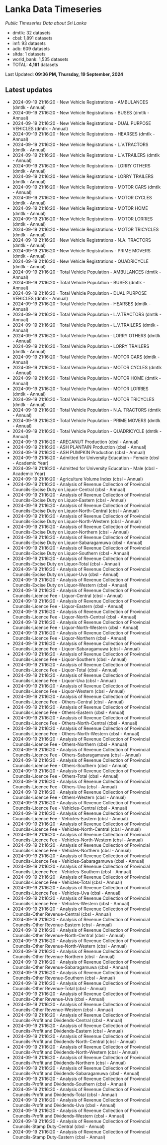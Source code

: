 # Lanka Data Timeseries
*Public Timeseries Data about Sri Lanka*

* dmtlk: 32 datasets
* cbsl: 1,891 datasets
* imf: 93 datasets
* adb: 609 datasets
* sltda: 1 datasets
* world_bank: 1,535 datasets
* TOTAL: **4,161** datasets

Last Updated: **09:36 PM, Thursday, 19 September, 2024**

## Latest updates

* 2024-09-19 21:16:20 - New Vehicle Registrations - AMBULANCES (dmtlk - Annual)
* 2024-09-19 21:16:20 - New Vehicle Registrations - BUSES (dmtlk - Annual)
* 2024-09-19 21:16:20 - New Vehicle Registrations - DUAL PURPOSE VEHICLES (dmtlk - Annual)
* 2024-09-19 21:16:20 - New Vehicle Registrations - HEARSES (dmtlk - Annual)
* 2024-09-19 21:16:20 - New Vehicle Registrations - L.V.TRACTORS (dmtlk - Annual)
* 2024-09-19 21:16:20 - New Vehicle Registrations - L.V.TRAILERS (dmtlk - Annual)
* 2024-09-19 21:16:20 - New Vehicle Registrations - LORRY OTHERS (dmtlk - Annual)
* 2024-09-19 21:16:20 - New Vehicle Registrations - LORRY TRAILERS (dmtlk - Annual)
* 2024-09-19 21:16:20 - New Vehicle Registrations - MOTOR CARS (dmtlk - Annual)
* 2024-09-19 21:16:20 - New Vehicle Registrations - MOTOR CYCLES (dmtlk - Annual)
* 2024-09-19 21:16:20 - New Vehicle Registrations - MOTOR HOME (dmtlk - Annual)
* 2024-09-19 21:16:20 - New Vehicle Registrations - MOTOR LORRIES (dmtlk - Annual)
* 2024-09-19 21:16:20 - New Vehicle Registrations - MOTOR TRICYCLES (dmtlk - Annual)
* 2024-09-19 21:16:20 - New Vehicle Registrations - N.A. TRACTORS (dmtlk - Annual)
* 2024-09-19 21:16:20 - New Vehicle Registrations - PRIME MOVERS (dmtlk - Annual)
* 2024-09-19 21:16:20 - New Vehicle Registrations - QUADRICYCLE (dmtlk - Annual)
* 2024-09-19 21:16:20 - Total Vehicle Population - AMBULANCES (dmtlk - Annual)
* 2024-09-19 21:16:20 - Total Vehicle Population - BUSES (dmtlk - Annual)
* 2024-09-19 21:16:20 - Total Vehicle Population - DUAL PURPOSE VEHICLES (dmtlk - Annual)
* 2024-09-19 21:16:20 - Total Vehicle Population - HEARSES (dmtlk - Annual)
* 2024-09-19 21:16:20 - Total Vehicle Population - L.V.TRACTORS (dmtlk - Annual)
* 2024-09-19 21:16:20 - Total Vehicle Population - L.V.TRAILERS (dmtlk - Annual)
* 2024-09-19 21:16:20 - Total Vehicle Population - LORRY OTHERS (dmtlk - Annual)
* 2024-09-19 21:16:20 - Total Vehicle Population - LORRY TRAILERS (dmtlk - Annual)
* 2024-09-19 21:16:20 - Total Vehicle Population - MOTOR CARS (dmtlk - Annual)
* 2024-09-19 21:16:20 - Total Vehicle Population - MOTOR CYCLES (dmtlk - Annual)
* 2024-09-19 21:16:20 - Total Vehicle Population - MOTOR HOME (dmtlk - Annual)
* 2024-09-19 21:16:20 - Total Vehicle Population - MOTOR LORRIES (dmtlk - Annual)
* 2024-09-19 21:16:20 - Total Vehicle Population - MOTOR TRICYCLES (dmtlk - Annual)
* 2024-09-19 21:16:20 - Total Vehicle Population - N.A. TRACTORS (dmtlk - Annual)
* 2024-09-19 21:16:20 - Total Vehicle Population - PRIME MOVERS (dmtlk - Annual)
* 2024-09-19 21:16:20 - Total Vehicle Population - QUADRICYCLE (dmtlk - Annual)
* 2024-09-19 21:16:20 - ARECANUT Production (cbsl - Annual)
* 2024-09-19 21:16:20 - ASH PLANTAIN Production (cbsl - Annual)
* 2024-09-19 21:16:20 - ASH PUMPKIN Production (cbsl - Annual)
* 2024-09-19 21:16:20 - Admitted for University Education - Female (cbsl - Academic Year)
* 2024-09-19 21:16:20 - Admitted for University Education - Male (cbsl - Academic Year)
* 2024-09-19 21:16:20 - Agriculture Volume Index (cbsl - Annual)
* 2024-09-19 21:16:20 - Analysis of Revenue Collection of Provincial Councils-Excise Duty on Liquor-Central (cbsl - Annual)
* 2024-09-19 21:16:20 - Analysis of Revenue Collection of Provincial Councils-Excise Duty on Liquor-Eastern (cbsl - Annual)
* 2024-09-19 21:16:20 - Analysis of Revenue Collection of Provincial Councils-Excise Duty on Liquor-North-Central (cbsl - Annual)
* 2024-09-19 21:16:20 - Analysis of Revenue Collection of Provincial Councils-Excise Duty on Liquor-North-Western (cbsl - Annual)
* 2024-09-19 21:16:20 - Analysis of Revenue Collection of Provincial Councils-Excise Duty on Liquor-Northern (cbsl - Annual)
* 2024-09-19 21:16:20 - Analysis of Revenue Collection of Provincial Councils-Excise Duty on Liquor-Sabaragamuwa (cbsl - Annual)
* 2024-09-19 21:16:20 - Analysis of Revenue Collection of Provincial Councils-Excise Duty on Liquor-Southern (cbsl - Annual)
* 2024-09-19 21:16:20 - Analysis of Revenue Collection of Provincial Councils-Excise Duty on Liquor-Total (cbsl - Annual)
* 2024-09-19 21:16:20 - Analysis of Revenue Collection of Provincial Councils-Excise Duty on Liquor-Uva (cbsl - Annual)
* 2024-09-19 21:16:20 - Analysis of Revenue Collection of Provincial Councils-Excise Duty on Liquor-Western (cbsl - Annual)
* 2024-09-19 21:16:20 - Analysis of Revenue Collection of Provincial Councils-Licence Fee - Liquor-Central (cbsl - Annual)
* 2024-09-19 21:16:20 - Analysis of Revenue Collection of Provincial Councils-Licence Fee - Liquor-Eastern (cbsl - Annual)
* 2024-09-19 21:16:20 - Analysis of Revenue Collection of Provincial Councils-Licence Fee - Liquor-North-Central (cbsl - Annual)
* 2024-09-19 21:16:20 - Analysis of Revenue Collection of Provincial Councils-Licence Fee - Liquor-North-Western (cbsl - Annual)
* 2024-09-19 21:16:20 - Analysis of Revenue Collection of Provincial Councils-Licence Fee - Liquor-Northern (cbsl - Annual)
* 2024-09-19 21:16:20 - Analysis of Revenue Collection of Provincial Councils-Licence Fee - Liquor-Sabaragamuwa (cbsl - Annual)
* 2024-09-19 21:16:20 - Analysis of Revenue Collection of Provincial Councils-Licence Fee - Liquor-Southern (cbsl - Annual)
* 2024-09-19 21:16:20 - Analysis of Revenue Collection of Provincial Councils-Licence Fee - Liquor-Total (cbsl - Annual)
* 2024-09-19 21:16:20 - Analysis of Revenue Collection of Provincial Councils-Licence Fee - Liquor-Uva (cbsl - Annual)
* 2024-09-19 21:16:20 - Analysis of Revenue Collection of Provincial Councils-Licence Fee - Liquor-Western (cbsl - Annual)
* 2024-09-19 21:16:20 - Analysis of Revenue Collection of Provincial Councils-Licence Fee - Others-Central (cbsl - Annual)
* 2024-09-19 21:16:20 - Analysis of Revenue Collection of Provincial Councils-Licence Fee - Others-Eastern (cbsl - Annual)
* 2024-09-19 21:16:20 - Analysis of Revenue Collection of Provincial Councils-Licence Fee - Others-North-Central (cbsl - Annual)
* 2024-09-19 21:16:20 - Analysis of Revenue Collection of Provincial Councils-Licence Fee - Others-North-Western (cbsl - Annual)
* 2024-09-19 21:16:20 - Analysis of Revenue Collection of Provincial Councils-Licence Fee - Others-Northern (cbsl - Annual)
* 2024-09-19 21:16:20 - Analysis of Revenue Collection of Provincial Councils-Licence Fee - Others-Sabaragamuwa (cbsl - Annual)
* 2024-09-19 21:16:20 - Analysis of Revenue Collection of Provincial Councils-Licence Fee - Others-Southern (cbsl - Annual)
* 2024-09-19 21:16:20 - Analysis of Revenue Collection of Provincial Councils-Licence Fee - Others-Total (cbsl - Annual)
* 2024-09-19 21:16:20 - Analysis of Revenue Collection of Provincial Councils-Licence Fee - Others-Uva (cbsl - Annual)
* 2024-09-19 21:16:20 - Analysis of Revenue Collection of Provincial Councils-Licence Fee - Others-Western (cbsl - Annual)
* 2024-09-19 21:16:20 - Analysis of Revenue Collection of Provincial Councils-Licence Fee - Vehicles-Central (cbsl - Annual)
* 2024-09-19 21:16:20 - Analysis of Revenue Collection of Provincial Councils-Licence Fee - Vehicles-Eastern (cbsl - Annual)
* 2024-09-19 21:16:20 - Analysis of Revenue Collection of Provincial Councils-Licence Fee - Vehicles-North-Central (cbsl - Annual)
* 2024-09-19 21:16:20 - Analysis of Revenue Collection of Provincial Councils-Licence Fee - Vehicles-North-Western (cbsl - Annual)
* 2024-09-19 21:16:20 - Analysis of Revenue Collection of Provincial Councils-Licence Fee - Vehicles-Northern (cbsl - Annual)
* 2024-09-19 21:16:20 - Analysis of Revenue Collection of Provincial Councils-Licence Fee - Vehicles-Sabaragamuwa (cbsl - Annual)
* 2024-09-19 21:16:20 - Analysis of Revenue Collection of Provincial Councils-Licence Fee - Vehicles-Southern (cbsl - Annual)
* 2024-09-19 21:16:20 - Analysis of Revenue Collection of Provincial Councils-Licence Fee - Vehicles-Total (cbsl - Annual)
* 2024-09-19 21:16:20 - Analysis of Revenue Collection of Provincial Councils-Licence Fee - Vehicles-Uva (cbsl - Annual)
* 2024-09-19 21:16:20 - Analysis of Revenue Collection of Provincial Councils-Licence Fee - Vehicles-Western (cbsl - Annual)
* 2024-09-19 21:16:20 - Analysis of Revenue Collection of Provincial Councils-Other Revenue-Central (cbsl - Annual)
* 2024-09-19 21:16:20 - Analysis of Revenue Collection of Provincial Councils-Other Revenue-Eastern (cbsl - Annual)
* 2024-09-19 21:16:20 - Analysis of Revenue Collection of Provincial Councils-Other Revenue-North-Central (cbsl - Annual)
* 2024-09-19 21:16:20 - Analysis of Revenue Collection of Provincial Councils-Other Revenue-North-Western (cbsl - Annual)
* 2024-09-19 21:16:20 - Analysis of Revenue Collection of Provincial Councils-Other Revenue-Northern (cbsl - Annual)
* 2024-09-19 21:16:20 - Analysis of Revenue Collection of Provincial Councils-Other Revenue-Sabaragamuwa (cbsl - Annual)
* 2024-09-19 21:16:20 - Analysis of Revenue Collection of Provincial Councils-Other Revenue-Southern (cbsl - Annual)
* 2024-09-19 21:16:20 - Analysis of Revenue Collection of Provincial Councils-Other Revenue-Total (cbsl - Annual)
* 2024-09-19 21:16:20 - Analysis of Revenue Collection of Provincial Councils-Other Revenue-Uva (cbsl - Annual)
* 2024-09-19 21:16:20 - Analysis of Revenue Collection of Provincial Councils-Other Revenue-Western (cbsl - Annual)
* 2024-09-19 21:16:20 - Analysis of Revenue Collection of Provincial Councils-Profit and Dividends-Central (cbsl - Annual)
* 2024-09-19 21:16:20 - Analysis of Revenue Collection of Provincial Councils-Profit and Dividends-Eastern (cbsl - Annual)
* 2024-09-19 21:16:20 - Analysis of Revenue Collection of Provincial Councils-Profit and Dividends-North-Central (cbsl - Annual)
* 2024-09-19 21:16:20 - Analysis of Revenue Collection of Provincial Councils-Profit and Dividends-North-Western (cbsl - Annual)
* 2024-09-19 21:16:20 - Analysis of Revenue Collection of Provincial Councils-Profit and Dividends-Northern (cbsl - Annual)
* 2024-09-19 21:16:20 - Analysis of Revenue Collection of Provincial Councils-Profit and Dividends-Sabaragamuwa (cbsl - Annual)
* 2024-09-19 21:16:20 - Analysis of Revenue Collection of Provincial Councils-Profit and Dividends-Southern (cbsl - Annual)
* 2024-09-19 21:16:20 - Analysis of Revenue Collection of Provincial Councils-Profit and Dividends-Total (cbsl - Annual)
* 2024-09-19 21:16:20 - Analysis of Revenue Collection of Provincial Councils-Profit and Dividends-Uva (cbsl - Annual)
* 2024-09-19 21:16:20 - Analysis of Revenue Collection of Provincial Councils-Profit and Dividends-Western (cbsl - Annual)
* 2024-09-19 21:16:20 - Analysis of Revenue Collection of Provincial Councils-Stamp Duty-Central (cbsl - Annual)
* 2024-09-19 21:16:20 - Analysis of Revenue Collection of Provincial Councils-Stamp Duty-Eastern (cbsl - Annual)